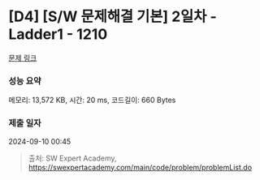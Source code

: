 # [D4] [S/W 문제해결 기본] 2일차 - Ladder1 - 1210 

[문제 링크](https://swexpertacademy.com/main/code/problem/problemDetail.do?contestProbId=AV14ABYKADACFAYh) 

### 성능 요약

메모리: 13,572 KB, 시간: 20 ms, 코드길이: 660 Bytes

### 제출 일자

2024-09-10 00:45



> 출처: SW Expert Academy, https://swexpertacademy.com/main/code/problem/problemList.do